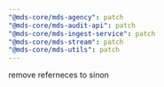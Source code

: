 ```yaml
---
"@mds-core/mds-agency": patch
"@mds-core/mds-audit-api": patch
"@mds-core/mds-ingest-service": patch
"@mds-core/mds-stream": patch
"@mds-core/mds-utils": patch
---
```


remove referneces to sinon
